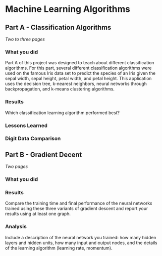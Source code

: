 # Machine Learning Algorithms

## Part A - Classification Algorithms

_Two to three pages_

### What you did

Part A of this project was designed to teach about different classification algorithms. For this part, several different classification algorithms were used on the famous Iris data set to predict the species of an Iris given the sepal width, sepal height, petal width, and petal height. This application uses the decision tree, k-nearest neighbors, neural networks through backpropagation, and k-means clustering algorithms. 

### Results

Which classification learning algorithm performed best?

### Lessons Learned

### Digit Data Comparison

## Part B - Gradient Decent

_Two pages_

### What you did

### Results

Compare the training time and final performance of the neural networks trained using these three variants of gradient descent and report your results using at least one graph.

### Analysis

Include a description of the neural network you trained: how many hidden layers and hidden units, how many input and output nodes, and the details of the learning algorithm (learning rate, momentum).